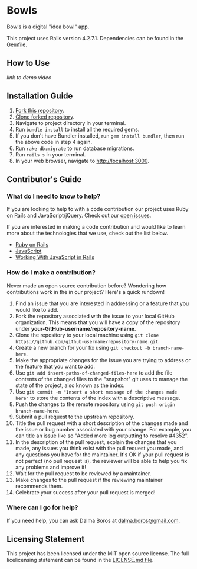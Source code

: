 # Bowls
Bowls is a digital "idea bowl" app.

This project uses Rails version 4.2.7.1. Dependencies can be found in the [Gemfile](https://github.com/dalmaboros/bowls-jquery/blob/master/Gemfile.lock).

## How to Use
*link to demo video*

## Installation Guide
1. [Fork this repository](https://help.github.com/articles/fork-a-repo/).
2. [Clone forked repository](https://help.github.com/articles/cloning-a-repository/).
3. Navigate to project directory in your terminal.
4. Run `bundle install` to install all the required gems.
5. If you don't have Bundler installed, run `gem install bundler`, then run the above code in step 4 again.
6. Run `rake db:migrate` to run database migrations.
7. Run `rails s` in your terminal.
8. In your web browser, navigate to [http://localhost:3000](http://localhost:3000).

## Contributor's Guide
### What do I need to know to help?
If you are looking to help to with a code contribution our project uses Ruby on Rails and JavaScript/jQuery. Check out our [open issues](https://github.com/dalmaboros/bowls-jquery/issues).

If you are interested in making a code contribution and would like to learn more about the technologies that we use, check out the list below.

- [Ruby on Rails](https://rubyonrails.org/)
- [JavaScript](https://www.javascript.com/)
- [Working With JavaScript in Rails](https://guides.rubyonrails.org/working_with_javascript_in_rails.html)

### How do I make a contribution?
Never made an open source contribution before? Wondering how contributions work in the in our project? Here's a quick rundown!

1. Find an issue that you are interested in addressing or a feature that you would like to add.
2. Fork the repository associated with the issue to your local GitHub organization. This means that you will have a copy of the repository under **your-GitHub-username/repository-name**.
3. Clone the repository to your local machine using `git clone https://github.com/github-username/repository-name.git`.
4. Create a new branch for your fix using `git checkout -b branch-name-here`.
5. Make the appropriate changes for the issue you are trying to address or the feature that you want to add.
6. Use `git add insert-paths-of-changed-files-here` to add the file contents of the changed files to the "snapshot" git uses to manage the state of the project, also known as the index.
7. Use `git commit -m "Insert a short message of the changes made here"` to store the contents of the index with a descriptive message.
8. Push the changes to the remote repository using `git push origin branch-name-here`.
9. Submit a pull request to the upstream repository.
10. Title the pull request with a short description of the changes made and the issue or bug number associated with your change. For example, you can title an issue like so "Added more log outputting to resolve #4352".
11. In the description of the pull request, explain the changes that you made, any issues you think exist with the pull request you made, and any questions you have for the maintainer. It's OK if your pull request is not perfect (no pull request is), the reviewer will be able to help you fix any problems and improve it!
12. Wait for the pull request to be reviewed by a maintainer.
13. Make changes to the pull request if the reviewing maintainer recommends them.
14. Celebrate your success after your pull request is merged!

### Where can I go for help?
If you need help, you can ask Dalma Boros at [dalma.boros@gmail.com](mailto:dalma.boros@gmail.com).

## Licensing Statement
This project has been licensed under the MIT open source license. The full licelicensing statement can be found in the [LICENSE.md file](https://github.com/dalmaboros/bowls-jquery/blob/master/LICENSE.md).
